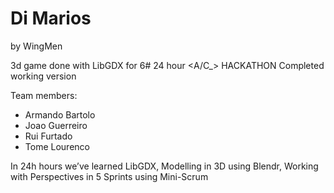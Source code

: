 # Di Marios
by WingMen

3d game done with LibGDX for 6# 24 hour <A/C_> HACKATHON 
Completed working version  

Team members: 
- Armando Bartolo
- Joao Guerreiro
- Rui Furtado
- Tome Lourenco

In 24h hours we’ve learned LibGDX, Modelling in 3D using Blendr, Working with Perspectives in 5 Sprints using Mini-Scrum

